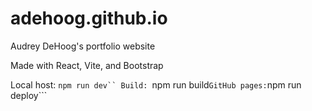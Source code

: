# adehoog.github.io
Audrey DeHoog's portfolio website

Made with React, Vite, and Bootstrap

Local host: ```npm run dev``
Build: ```npm run build```
GitHub pages: ```npm run deploy```
